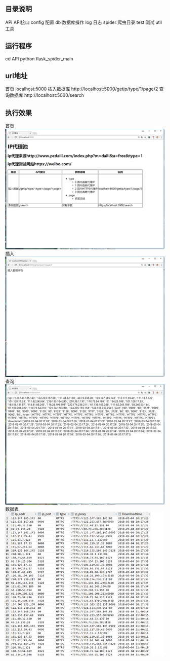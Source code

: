 ## 目录说明
API     API接口
config   配置
db      数据库操作
log     日志
spider  爬虫目录
test    测试
util    工具

## 运行程序
cd API
python flask_spider_main

## url地址
首页    localhost:5000
插入数据库   http://localhost:5000/getip/type/1/page/2
查询数据库   http://localhost:5000/search

## 执行效果
首页
![Aaron Swartz](pic/index.png)
插入
![Aaron Swartz](pic/insert.png)
查询
![Aaron Swartz](pic/search.png)
数据表
![Aaron Swartz](pic/数据库表.png)
